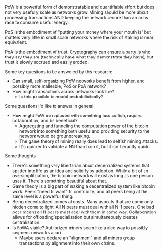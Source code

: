 PoW is a powerful form of demonstratable and quantifiable effort but does not very usefully scale as networks grow.
Mining should be more about processing transactions AND keeping the network secure than an arms race to consume useful energy.

PoS is the embodiment of "putting your money where your mouth is” but matters very little in small scale networks where the risk of staking is near equivalent.

PoA is the embodiment of trust. Cryptography can ensure a party is who they say they are (technically have what they demonstrate they have), but trust is slowly accrued and easily eroded.

Some key questions to be answered by this research:
- Can small, self-organizing PoW networks benefit from higher, and possibly more malleable, PoS or PoA network?
- How might transactions across networks look like?
  - Is this possible to model probabilistically?

Some questions I'd like to answer in general:
- How might PoW be replaced with something less selfish, require collaboration, and be beneficial?
  - Aggregating and funneling the computation power of the bitcoin network into something both useful and providing security to the network would be groundbreaking.
  - The game theory of mining really does lead to selfish mining attacks.
  - It's quicker to validate a NN than train it, but it isn't exactly quick.

Some thoughts:
- There's something very libertarian about decentralized systems that sputter into life as an idea and solidify by adoption. While a bit of an oversimplification, the bitcoin network will exist as long as one person uses it. There's something beautiful about that.
- Game theory is a big part of making a decentralized system like bitcoin work. Peers "need to want" to contribute, and all peers being at the same level is a powerful thing.
- Being decentralized comes at costs. Many aspects that are commonly hidden come to light. All N peers must deal with all N-1 peers. One bad peer means all N peers must deal with them in some way. Collaboration allows for offloading/specialization but simultaneously creates centralization. 
- Is PoWA viable? Authorized miners seem like a nice way to possibly segment networks apart.
  - Maybe users declare an "alignment" and all miners group transactions by alignment into their own chains.